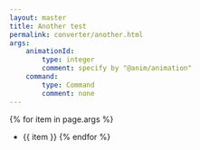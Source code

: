 ```yaml
---
layout: master
title: Another test
permalink: converter/another.html
args:
    animationId:
		type: integer
		comment: specify by "@anim/animation"
	command:
		type: Command
		comment: none
---
```


{% for item in page.args %}
* {{ item }}
{% endfor %}